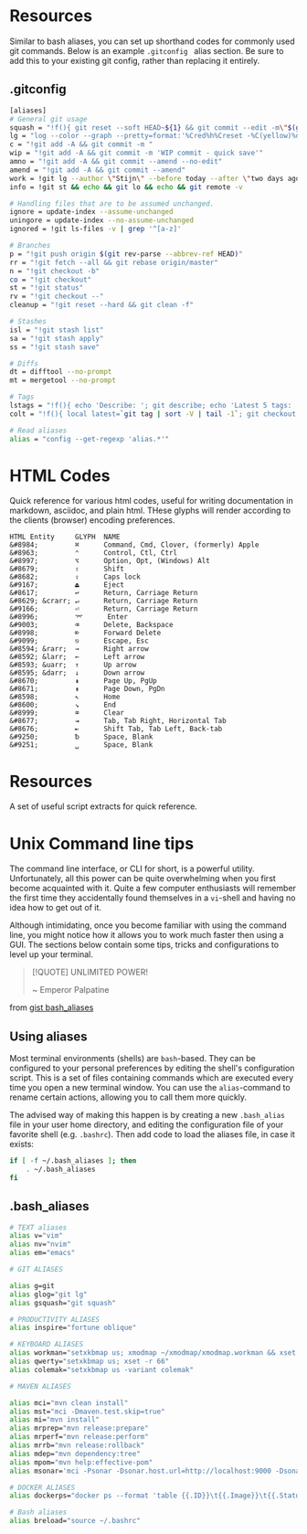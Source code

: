 # Resources

Similar to bash aliases, you can set up shorthand codes for commonly used git commands.
Below is an example `.gitconfig ` alias section. Be sure to add this to your existing git config, rather than replacing it entirely.

## .gitconfig

```bash
[aliases]
# General git usage
squash = "!f(){ git reset --soft HEAD~${1} && git commit --edit -m\"$(git log --format=%B --reverse HEAD..HEAD@{1})\"; };f"
lg = "log --color --graph --pretty=format:'%Cred%h%Creset -%C(yellow)%d%Creset %s %Cgreen(%cr) %C(bold blue)<%an>%Creset' --abbrev-commit"
c = "!git add -A && git commit -m "
wip = "!git add -A && git commit -m 'WIP commit - quick save'"
amno = "!git add -A && git commit --amend --no-edit"
amend = "!git add -A && git commit --amend"
work = !git lg --author \"Stijn\" --before today --after \"two days ago\" --no-merges
info = !git st && echo && git lo && echo && git remote -v

# Handling files that are to be assumed unchanged.
ignore = update-index --assume-unchanged
uningore = update-index --no-assume-unchanged
ignored = !git ls-files -v | grep '^[a-z]'

# Branches
p = "!git push origin $(git rev-parse --abbrev-ref HEAD)"
rr = "!git fetch --all && git rebase origin/master"
n = "!git checkout -b"
co = "!git checkout"
st = "!git status"
rv = "!git checkout --"
cleanup = "!git reset --hard && git clean -f"

# Stashes
isl = "!git stash list"
sa = "!git stash apply"
ss = "!git stash save"

# Diffs
dt = difftool --no-prompt
mt = mergetool --no-prompt

# Tags
lstags = "!f(){ echo 'Describe: '; git describe; echo 'Latest 5 tags: '; git tag | sort -V | tail -5; }; f"
colt = "!f(){ local latest=`git tag | sort -V | tail -1`; git checkout $latest; }; f"

# Read aliases
alias = "config --get-regexp 'alias.*'"
```

# HTML Codes

Quick reference for various html codes, useful for writing documentation in markdown, asciidoc, and plain html.
THese glyphs will render according to the clients (browser) encoding preferences.

```
HTML Entity     GLYPH  NAME
&#8984;         ⌘      Command, Cmd, Clover, (formerly) Apple
&#8963;         ⌃      Control, Ctl, Ctrl
&#8997;         ⌥      Option, Opt, (Windows) Alt
&#8679;         ⇧      Shift
&#8682;         ⇪      Caps lock
&#9167;         ⏏      Eject
&#8617;         ↩      Return, Carriage Return
&#8629; &crarr; ↵      Return, Carriage Return
&#9166;         ⏎      Return, Carriage Return
&#8996;         ⌤      Enter
&#9003;         ⌫      Delete, Backspace
&#8998;         ⌦      Forward Delete
&#9099;         ⎋      Escape, Esc
&#8594; &rarr;  →      Right arrow
&#8592; &larr;  ←      Left arrow
&#8593; &uarr;  ↑      Up arrow
&#8595; &darr;  ↓      Down arrow
&#8670;         ⇞      Page Up, PgUp
&#8671;         ⇟      Page Down, PgDn
&#8598;         ↖      Home
&#8600;         ↘      End
&#8999;         ⌧      Clear
&#8677;         ⇥      Tab, Tab Right, Horizontal Tab
&#8676;         ⇤      Shift Tab, Tab Left, Back-tab
&#9250;         ␢      Space, Blank
&#9251;         ␣      Space, Blank
```

# Resources

A set of useful script extracts for quick reference.


# Unix Command line tips

The command line interface, or CLI for short, is a powerful utility.
Unfortunately, all this power can be quite overwhelming when you first become acquainted with it.
Quite a few computer enthusiasts will remember the first time they accidentally found themselves in a
`vi`-shell and having no idea how to get out of it.

Although intimidating, once you become familiar with using the command line, you might notice how it allows you to work much faster then using a GUI.
The sections below contain some tips, tricks and configurations to level up your terminal.

> [!QUOTE]  UNLIMITED POWER!
>
> ~ Emperor Palpatine

from [gist bash_aliases](https://gist.github.com/stijn-dejongh/b55e91a775b6b6e95fbbc5d529132a87)

## Using aliases

Most terminal environments (shells) are `bash`-based. They can be configured to your personal preferences by editing the shell's configuration 
script. This is a set of files containing commands which are executed every time you open a new terminal window.
You can use the `alias`-command to rename certain actions, allowing you to call them more quickly.

The advised way of making this happen is by creating a new `.bash_alias` file in your user home directory,
and editing the configuration file of your favorite shell (e.g. `.bashrc`).
Then add code to load the aliases file, in case it exists: 

```bash
if [ -f ~/.bash_aliases ]; then
    . ~/.bash_aliases
fi
```

## .bash_aliases

```bash
# TEXT aliases
alias v="vim"
alias nv="nvim"
alias em="emacs"

# GIT ALIASES

alias g=git
alias glog="git lg"
alias gsquash="git squash"

# PRODUCTIVITY ALIASES
alias inspire="fortune oblique"

# KEYBOARD ALIASES
alias workman="setxkbmap us; xmodmap ~/xmodmap/xmodmap.workman && xset r 66"
alias qwerty="setxkbmap us; xset -r 66"
alias colemak="setxkbmap us -variant colemak"

# MAVEN ALIASES

alias mci="mvn clean install"
alias mst="mci -Dmaven.test.skip=true"
alias mi="mvn install"
alias mrprep="mvn release:prepare"
alias mrperf="mvn release:perform"
alias mrrb="mvn release:rollback"
alias mdep="mvn dependency:tree"
alias mpom="mvn help:effective-pom"
alias msonar='mci -Psonar -Dsonar.host.url=http://localhost:9000 -Dsonar.login="$SONAR_KEY"'

# DOCKER ALIASES
alias dockerps="docker ps --format 'table {{.ID}}\t{{.Image}}\t{{.Status}}\t{{.Names}}'"

# Bash aliases
alias breload="source ~/.bashrc"
```
